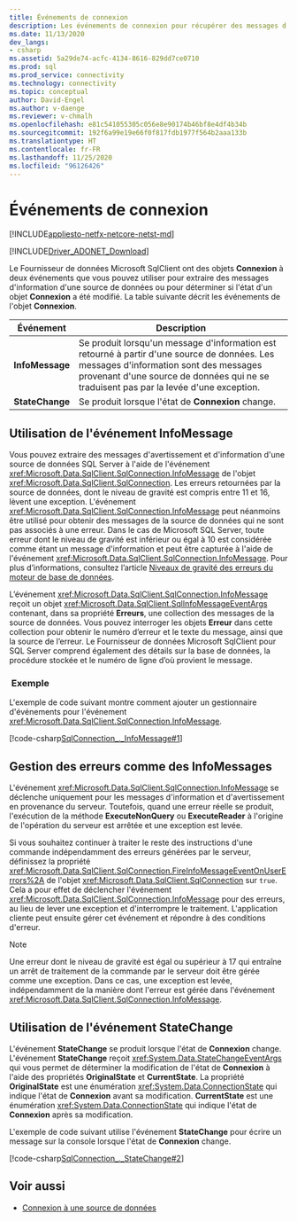 ```yaml
---
title: Événements de connexion
description: Les événements de connexion pour récupérer des messages d’information d’une source de données et déterminer si son état est modifié.
ms.date: 11/13/2020
dev_langs:
- csharp
ms.assetid: 5a29de74-acfc-4134-8616-829dd7ce0710
ms.prod: sql
ms.prod_service: connectivity
ms.technology: connectivity
ms.topic: conceptual
author: David-Engel
ms.author: v-daenge
ms.reviewer: v-chmalh
ms.openlocfilehash: e81c541055305c056e8e90174b46bf8e4df4b34b
ms.sourcegitcommit: 192f6a99e19e66f0f817fdb1977f564b2aaa133b
ms.translationtype: HT
ms.contentlocale: fr-FR
ms.lasthandoff: 11/25/2020
ms.locfileid: "96126426"
---
```

# <a name="connection-events"></a>Événements de connexion

[!INCLUDE[appliesto-netfx-netcore-netst-md](../../includes/appliesto-netfx-netcore-netst-md.md)]

[!INCLUDE[Driver_ADONET_Download](../../includes/driver_adonet_download.md)]

Le Fournisseur de données Microsoft SqlClient ont des objets **Connexion** à deux événements que vous pouvez utiliser pour extraire des messages d'information d'une source de données ou pour déterminer si l'état d'un objet **Connexion** a été modifié. La table suivante décrit les événements de l'objet **Connexion**.

|Événement|Description|  
|-----------|-----------------|  
|**InfoMessage**|Se produit lorsqu'un message d'information est retourné à partir d'une source de données. Les messages d'information sont des messages provenant d'une source de données qui ne se traduisent pas par la levée d'une exception.|  
|**StateChange**|Se produit lorsque l'état de **Connexion** change.|  

## <a name="working-with-the-infomessage-event"></a>Utilisation de l'événement InfoMessage

Vous pouvez extraire des messages d'avertissement et d'information d'une source de données SQL Server à l'aide de l'événement <xref:Microsoft.Data.SqlClient.SqlConnection.InfoMessage> de l'objet <xref:Microsoft.Data.SqlClient.SqlConnection>. Les erreurs retournées par la source de données, dont le niveau de gravité est compris entre 11 et 16, lèvent une exception. L'événement <xref:Microsoft.Data.SqlClient.SqlConnection.InfoMessage> peut néanmoins être utilisé pour obtenir des messages de la source de données qui ne sont pas associés à une erreur. Dans le cas de Microsoft SQL Server, toute erreur dont le niveau de gravité est inférieur ou égal à 10 est considérée comme étant un message d'information et peut être capturée à l'aide de l'événement <xref:Microsoft.Data.SqlClient.SqlConnection.InfoMessage>. Pour plus d’informations, consultez l’article [Niveaux de gravité des erreurs du moteur de base de données](/sql/relational-databases/errors-events/database-engine-error-severities).

L’événement <xref:Microsoft.Data.SqlClient.SqlConnection.InfoMessage> reçoit un objet <xref:Microsoft.Data.SqlClient.SqlInfoMessageEventArgs> contenant, dans sa propriété **Erreurs**, une collection des messages de la source de données. Vous pouvez interroger les objets **Erreur** dans cette collection pour obtenir le numéro d’erreur et le texte du message, ainsi que la source de l’erreur. Le Fournisseur de données Microsoft SqlClient pour SQL Server comprend également des détails sur la base de données, la procédure stockée et le numéro de ligne d’où provient le message.

### <a name="example"></a> Exemple

L'exemple de code suivant montre comment ajouter un gestionnaire d'événements pour l'événement <xref:Microsoft.Data.SqlClient.SqlConnection.InfoMessage>.

[!code-csharp[SqlConnection_._InfoMessage#1](~/../sqlclient/doc/samples/SqlConnection_InfoMessage_StateChange.cs#1)]

## <a name="handling-errors-as-infomessages"></a>Gestion des erreurs comme des InfoMessages

L'événement <xref:Microsoft.Data.SqlClient.SqlConnection.InfoMessage> se déclenche uniquement pour les messages d'information et d'avertissement en provenance du serveur. Toutefois, quand une erreur réelle se produit, l'exécution de la méthode **ExecuteNonQuery** ou **ExecuteReader** à l'origine de l'opération du serveur est arrêtée et une exception est levée.

Si vous souhaitez continuer à traiter le reste des instructions d'une commande indépendamment des erreurs générées par le serveur, définissez la propriété <xref:Microsoft.Data.SqlClient.SqlConnection.FireInfoMessageEventOnUserErrors%2A> de l'objet <xref:Microsoft.Data.SqlClient.SqlConnection> sur `true`. Cela a pour effet de déclencher l'événement <xref:Microsoft.Data.SqlClient.SqlConnection.InfoMessage> pour des erreurs, au lieu de lever une exception et d'interrompre le traitement. L'application cliente peut ensuite gérer cet événement et répondre à des conditions d'erreur.

> [!NOTE]
> Une erreur dont le niveau de gravité est égal ou supérieur à 17 qui entraîne un arrêt de traitement de la commande par le serveur doit être gérée comme une exception. Dans ce cas, une exception est levée, indépendamment de la manière dont l'erreur est gérée dans l'événement <xref:Microsoft.Data.SqlClient.SqlConnection.InfoMessage>.

## <a name="working-with-the-statechange-event"></a>Utilisation de l'événement StateChange

L'événement **StateChange** se produit lorsque l'état de **Connexion** change. L'événement **StateChange** reçoit <xref:System.Data.StateChangeEventArgs> qui vous permet de déterminer la modification de l'état de **Connexion** à l'aide des propriétés **OriginalState** et **CurrentState**. La propriété **OriginalState** est une énumération <xref:System.Data.ConnectionState> qui indique l'état de **Connexion** avant sa modification. **CurrentState** est une énumération <xref:System.Data.ConnectionState> qui indique l'état de **Connexion** après sa modification.

L'exemple de code suivant utilise l'événement **StateChange** pour écrire un message sur la console lorsque l'état de **Connexion** change.

[!code-csharp[SqlConnection_._StateChange#2](~/../sqlclient/doc/samples/SqlConnection_InfoMessage_StateChange.cs#2)]

## <a name="see-also"></a>Voir aussi

- [Connexion à une source de données](connecting-to-data-source.md)
